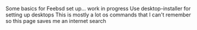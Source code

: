 Some basics for Feebsd set up... work in progress
Use desktop-installer for setting up desktops
This is mostly a lot os commands that I can't remember so this page saves me an internet search
